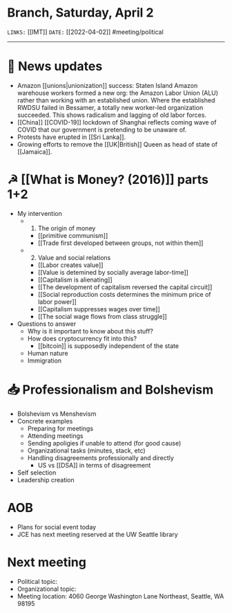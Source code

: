 # Branch, Saturday, April 2
`LINKS:` [[IMT]]
`DATE:` [[2022-04-02]]
#meeting/political 

---
# 📰 News updates
- Amazon [[unions|unionization]] success: Staten Island Amazon warehouse workers formed a new org: the Amazon Labor Union (ALU) rather than working with an established union. Where the established RWDSU failed in Bessamer, a totally new worker-led organization succeeded. This shows radicalism and lagging of old labor forces. 
- [[China]] [[COVID-19]] lockdown of Shanghai reflects coming wave of COVID that our government is pretending to be unaware of. 
- Protests have erupted in [[Sri Lanka]]. 
- Growing efforts to remove the [[UK|British]] Queen as head of state of [[Jamaica]]. 

# ☭ [[What is Money? (2016)]] parts 1+2
- My intervention
	- 1. The origin of money
		- [[primitive communism]]
		- [[Trade first developed between groups, not within them]]
	- 2. Value and social relations
		- [[Labor creates value]]
		- [[Value is detemined by socially average labor-time]]
		- [[Capitalism is alienating]]
		- [[The development of capitalism reversed the capital circuit]]
		- [[Social reproduction costs determines the minimum price of labor power]]
		- [[Capitalism suppresses wages over time]]
		- [[The social wage flows from class struggle]]
- Questions to answer
	- Why is it important to know about this stuff?
	- How does cryptocurrency fit into this?
		- [[bitcoin]] is supposedly independent of the state
	- Human nature
	- Immigration

# 📥 Professionalism and Bolshevism
- Bolshevism vs Menshevism
- Concrete examples
	- Preparing for meetings
	- Attending meetings
	- Sending apoligies if unable to attend (for good cause)
	- Organizational tasks (minutes, stack, etc)
	- Handling disagreements professionally and directly
		- US vs [[DSA]] in terms of disagreement
- Self selection
- Leadership creation

# AOB
- Plans for social event today
- JCE has next meeting reserved at the UW Seattle library

# Next meeting 
- Political topic: 
- Organizational topic: 
- Meeting location: 4060 George Washington Lane Northeast, Seattle, WA 98195